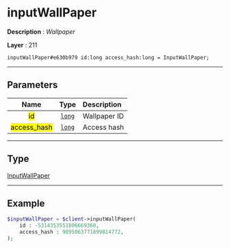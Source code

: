 # inputWallPaper

**Description** : *Wallpaper*

**Layer** : 211

```tl
inputWallPaper#e630b979 id:long access_hash:long = InputWallPaper;
```

---

## Parameters

| Name | Type | Description |
| :---: | :---: | :--- |
| <mark>id</mark> | [`long`](type/long) | Wallpaper ID |
| <mark>access_hash</mark> | [`long`](type/long) | Access hash |

---

## Type

[InputWallPaper](type/InputWallPaper)

---

## Example

```php
$inputWallPaper = $client->inputWallPaper(
	id : -5314353551806669360,
	access_hash : 9095063771899814772,
);
```
